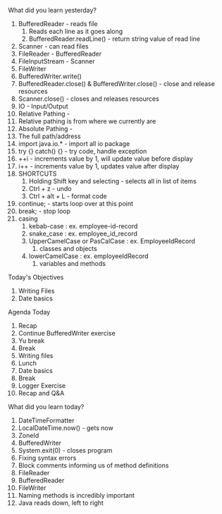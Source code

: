 What did you learn yesterday?

1. BufferedReader - reads file
   1. Reads each line as it goes along
   2. BufferedReader.readLine() - return string value of read line
2. Scanner - can read files
3. FileReader - BufferedReader
4. FileInputStream - Scanner
5. FileWriter
6. BufferedWriter.write()
7. BufferedReader.close() & BufferedWriter.close() - close and release resources
8. Scanner.close() - closes and releases resources
9. IO - Input/Output
10. Relative Pathing - 
   1. Relative pathing is from where we currently are
11. Absolute Pathing - 
   1. The full path/address
12. import java.io.* - import all io package
13. try {} catch() {} - try code, handle exception
14. ++i - increments value by 1, will update value before display
15. i++ - increments value by 1, updates value after display
16. SHORTCUTS
    1. Holding Shift key and selecting - selects all in list of items
    2. Ctrl + z - undo
    3. Ctrl + alt + L - format code
 17. continue; - starts loop over at this point
 18. break; - stop loop
 19. casing 
     1.  kebab-case : ex. employee-id-record
     2.  snake_case : ex. employee_id_record
     3.  UpperCamelCase or PasCalCase : ex. EmployeeIdRecord
         1.  classes and objects
     4.  lowerCamelCase : ex. employeeIdRecord
         1.  variables and methods


Today's Objectives

1. Writing Files
2. Date basics

Agenda Today 
1. Recap
2. Continue BufferedWriter exercise
3. Yu break
4. Break
5. Writing files
6. Lunch
7. Date basics
8. Break
9. Logger Exercise
10. Recap and Q&A


What did you learn today?

1. DateTimeFormatter
2. LocalDateTime.now() - gets now
3. ZoneId
4. BufferedWriter
5. System.exit(0) - closes program
6. Fixing syntax errors
7. Block comments informing us of method definitions
8. FileReader
9. BufferedReader
10. FileWriter
11. Naming methods is incredibly important
12. Java reads down, left to right
